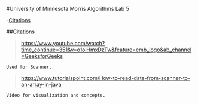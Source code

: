 #University of Minnesota Morris Algorithms Lab 5

-[Citations](#citations)

##Citations
>https://www.youtube.com/watch?time_continue=351&v=o1olHmxDzTw&feature=emb_logo&ab_channel=GeeksforGeeks
```
Used for Scanner.
```
>https://www.tutorialspoint.com/How-to-read-data-from-scanner-to-an-array-in-java
```
Video for visualization and concepts.
```